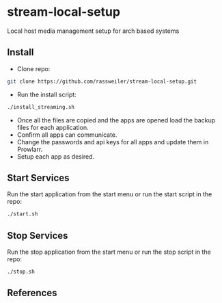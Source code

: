 # stream-local-setup

Local host media management setup for arch based systems

## Install

- Clone repo:
```zsh
git clone https://github.com/rassweiler/stream-local-setup.git
```

- Run the install script:
```zsh
./install_streaming.sh
```

- Once all the files are copied and the apps are opened load the backup files for each application.
- Confirm all apps can communicate.
- Change the passwords and api keys for all apps and update them in Prowlarr.
- Setup each app as desired.

## Start Services

Run the start application from the start menu or run the start script in the repo:
```zsh
./start.sh
```

## Stop Services

Run the stop application from the start menu or run the stop script in the repo:
```zsh
./stop.sh
```

## References

